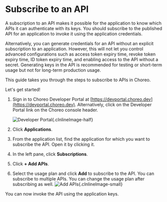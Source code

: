 # Subscribe to an API

A subscription to an API makes it possible for the application to know which APIs it can authenticate with its keys. You should subscribe to the published API for an application to invoke it using the application credentials.

Alternatively, you can generate credentials for an API without an explicit subscription to an application. However, this will not let you control advanced configurations such as access token expiry time, revoke token expiry time, ID token expiry time, and enabling access to the API without a secret. Generating keys in the API is recommended for testing or short-term usage but not for long-term production usage.

This guide takes you through the steps to subscribe to APIs in Choreo. 

Let's get started!

1. Sign in to Choreo Developer Portal at [https://devportal.choreo.dev](https://devportal.choreo.dev). Alternatively, click on the Developer Portal link on the Choreo console header. 

    ![Developer Portal](../assets/img/developer-portal/manage-applications/developer-portal.png){.cInlineImage-half}

2. Click **Applications**. 
3. From the application list, find the application for which you want to subscribe the API. Open it by clicking it.
4. In the left pane, click **Subscriptions**. 
5. Click **+ Add APIs**. 
6. Select the usage plan and click **Add** to subscribe to the API. You can subscribe to multiple APIs. You can change the usage plan after subscribing as well.
   ![Add APIs](../assets/img/developer-portal/manage-subscriptions/add-apis.png){.cInlineImage-small}

You can now invoke the API using the application keys. 
